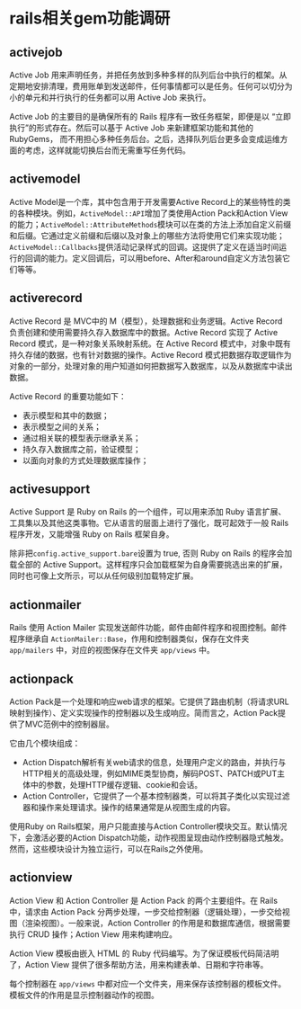 # rails相关gem功能调研

## activejob

Active Job 用来声明任务，并把任务放到多种多样的队列后台中执行的框架。从定期地安排清理，费用账单到发送邮件，任何事情都可以是任务。任何可以切分为小的单元和并行执行的任务都可以用 Active Job 来执行。

Active Job 的主要目的是确保所有的 Rails 程序有一致任务框架，即便是以 “立即执行”的形式存在。然后可以基于 Active Job 来新建框架功能和其他的 RubyGems， 而不用担心多种任务后台。之后，选择队列后台更多会变成运维方面的考虑，这样就能切换后台而无需重写任务代码。

## activemodel

Active Model是一个库，其中包含用于开发需要Active Record上的某些特性的类的各种模块。例如，`ActiveModel::API`增加了类使用Action Pack和Action View的能力；`ActiveModel::AttributeMethods`模块可以在类的方法上添加自定义前缀和后缀。它通过定义前缀和后缀以及对象上的哪些方法将使用它们来实现功能；`ActiveModel::Callbacks`提供活动记录样式的回调。这提供了定义在适当时间运行的回调的能力。定义回调后，可以用before、After和around自定义方法包装它们等等。

## activerecord

Active Record 是 MVC中的 M（模型），处理数据和业务逻辑。Active Record 负责创建和使用需要持久存入数据库中的数据。Active Record 实现了 Active Record 模式，是一种对象关系映射系统。在 Active Record 模式中，对象中既有持久存储的数据，也有针对数据的操作。Active Record 模式把数据存取逻辑作为对象的一部分，处理对象的用户知道如何把数据写入数据库，以及从数据库中读出数据。

Active Record 的重要功能如下：

- 表示模型和其中的数据；
- 表示模型之间的关系；
- 通过相关联的模型表示继承关系；
- 持久存入数据库之前，验证模型；
- 以面向对象的方式处理数据库操作；

## activesupport

Active Support 是 Ruby on Rails 的一个组件，可以用来添加 Ruby 语言扩展、工具集以及其他这类事物。它从语言的层面上进行了强化，既可起效于一般 Rails 程序开发，又能增强 Ruby on Rails 框架自身。

除非把`config.active_support.bare`设置为 true, 否则 Ruby on Rails 的程序会加载全部的 Active Support。这样程序只会加载框架为自身需要挑选出来的扩展，同时也可像上文所示，可以从任何级别加载特定扩展。

## actionmailer

Rails 使用 Action Mailer 实现发送邮件功能，邮件由邮件程序和视图控制。邮件程序继承自 `ActionMailer::Base`，作用和控制器类似，保存在文件夹 `app/mailers` 中，对应的视图保存在文件夹 `app/views` 中。

## actionpack

Action Pack是一个处理和响应web请求的框架。它提供了路由机制（将请求URL映射到操作）、定义实现操作的控制器以及生成响应。简而言之，Action Pack提供了MVC范例中的控制器层。

它由几个模块组成：

+ Action Dispatch解析有关web请求的信息，处理用户定义的路由，并执行与HTTP相关的高级处理，例如MIME类型协商，解码POST、PATCH或PUT主体中的参数，处理HTTP缓存逻辑、cookie和会话。
+ Action Controller，它提供了一个基本控制器类，可以将其子类化以实现过滤器和操作来处理请求。操作的结果通常是从视图生成的内容。

使用Ruby on Rails框架，用户只能直接与Action Controller模块交互。默认情况下，会激活必要的Action Dispatch功能，动作视图呈现由动作控制器隐式触发。然而，这些模块设计为独立运行，可以在Rails之外使用。

## actionview

Action View 和 Action Controller 是 Action Pack 的两个主要组件。在 Rails 中，请求由 Action Pack 分两步处理，一步交给控制器（逻辑处理），一步交给视图（渲染视图）。一般来说，Action Controller 的作用是和数据库通信，根据需要执行 CRUD 操作；Action View 用来构建响应。

Action View 模板由嵌入 HTML 的 Ruby 代码编写。为了保证模板代码简洁明了，Action View 提供了很多帮助方法，用来构建表单、日期和字符串等。

每个控制器在 `app/views` 中都对应一个文件夹，用来保存该控制器的模板文件。模板文件的作用是显示控制器动作的视图。



